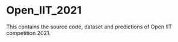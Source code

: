 # Open_IIT_2021
This contains the source code, dataset and predictions of Open IIT competition 2021.
